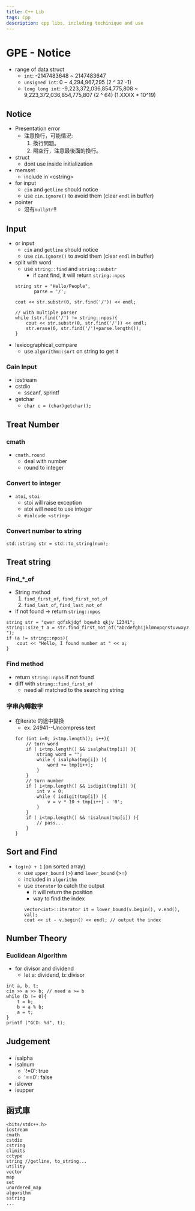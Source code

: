 ```yaml
---
title: C++ Lib
tags: Cpp
description: cpp libs, including techinique and use
---
```


# GPE - Notice
- range of data struct
    - `int`: -2147483648 ~ 2147483647
    - `unsigned int`: 0 ~ 4,294,967,295 (2 ^ 32 -1)
    - `long long int`: -9,223,372,036,854,775,808 ~ 9,223,372,036,854,775,807 (2 ^ 64) (1.XXXX * 10^19)
## Notice
- Presentation error
    - 注意換行，可能情況:
        1. 換行問題。
        2. 隔空行，注意最後面的換行。
- struct
    - dont use inside initialization
- memset
    - include in \<cstring>
- for input
    - `cin` and `getline` should notice
    - use `cin.ignore()` to avoid them (clear `endl` in buffer)
- pointer
    - 沒有`nullptr`!!
## Input
- or input
    - `cin` and `getline` should notice
    - use `cin.ignore()` to avoid them (clear `endl` in buffer)
- split with word
    - use `string::find` and `string::substr`
        - if cant find, it will return `string::npos`
    ```cpp=
    string str = "Hello/People",
           parse = '/';
    
    cout << str.substr(0, str.find('/')) << endl;
    
    // with multiple parser
    while (str.find('/') != string::npos){
        cout << str.substr(0, str.find('/')) << endl;
        str.erase(0, str.find('/')+parse.length());
    }
    ```
- lexicographical_compare
    - use `algorithm::sort` on string to get it

### Gain Input
- iostream
- cstdio
    - sscanf, sprintf
- getchar
    - `char c = (char)getchar();`

## Treat Number
### cmath
- `cmath.round`
    - deal with number
    - round to integer

### Convert to integer
- `atoi`, `stoi`
    - stoi will raise exception
    - atoi will need to use integer
    - `#inlcude <string>`

### Convert number to string
```cpp=
std::string str = std::to_string(num);
```

## Treat string 
### Find_\*_of
- String method
    1. `find_first_of`, `find_first_not_of`
    2. `find_last_of`, `find_last_not_of`
- If not found -> return `string::npos`
```cpp=
string str = "qwer qdfskjdgf bqewhb qkjv 12341";
string::size_t a = str.find_first_not_of("abcdefghijklmnopqrstuvwxyz ");
if (a != string::npos){
    cout << "Hello, I found number at " << a;
}
```
### Find method
- return `string::npos` if not found
- diff with `string::find_first_of`
    - need all matched to the searching string
### 字串內轉數字
- 在iterate 的途中變換
    - ex. 24941--Uncompress text
    ```cpp=
    for (int i=0; i<tmp.length(); i++){
        // turn word
        if ( i<tmp.length() && isalpha(tmp[i]) ){
            string word = "";
            while ( isalpha(tmp[i]) ){
                word += tmp[i++];
            }
        }
        // turn number
        if ( i<tmp.length() && isdigit(tmp[i]) ){
            int v = 0;
            while ( isdigit(tmp[i]) ){
                v = v * 10 + tmp[i++] - '0';
            }
        }
        if ( i<tmp.length() && !isalnum(tmp[i]) ){
            // pass...
        }
    }
    ```


## Sort and Find
- `log(n) + 1` (on sorted array)
    - use `upper_bound` (>) and `lower_bound` (>=)
    - included in `algorithm`
    - use `iterator` to catch the output
        - it will return the position
        - way to find the index
        ```cpp=
        vector<int>::iterator it = lower_bound(v.begin(), v.end(), val);
        cout << it - v.begin() << endl; // output the index
        ```
        
## Number Theory
### Euclidean Algorithm
- for divisor and dividend
    - let a: dividend, b: divisor
```cpp=
int a, b, t;
cin >> a >> b; // need a >= b
while (b != 0){
    t = b;
    b = a % b;
    a = t;
}
printf ("GCD: %d", t);
```

## Judgement
### <cctype>
- isalpha
- isalnum
    - '!=0': true
    - '==0': false
- islower
- isupper



## 函式庫
```
<bits/stdc++.h>
iostream
cmath
cstdio
cstring
climits
cctype
string //getline, to_string...
utility
vector
map
set
unordered_map
algorithm
sstring
...
```